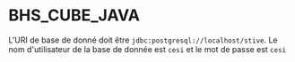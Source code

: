 # BHS_CUBE_JAVA

L'URI de base de donné doit être `jdbc:postgresql://localhost/stive`.
Le nom d'utilisateur de la base de donnée est `cesi` et le mot de passe est `cesi`
